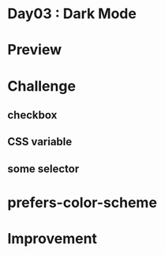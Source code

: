 # Day03 : Dark Mode

# Preview

# Challenge

## checkbox

## CSS variable

## some selector

[](https://code.tutsplus.com/ko/tutorials/the-30-css-selectors-you-must-memorize--net-16048)

# prefers-color-scheme

# Improvement
